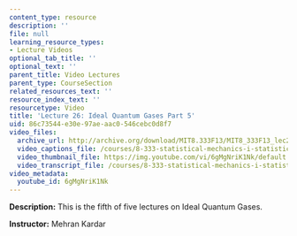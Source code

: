 ```yaml
---
content_type: resource
description: ''
file: null
learning_resource_types:
- Lecture Videos
optional_tab_title: ''
optional_text: ''
parent_title: Video Lectures
parent_type: CourseSection
related_resources_text: ''
resource_index_text: ''
resourcetype: Video
title: 'Lecture 26: Ideal Quantum Gases Part 5'
uid: 86c73544-e30e-97ae-aac0-546cebc0d8f7
video_files:
  archive_url: http://archive.org/download/MIT8.333F13/MIT8_333F13_lec26_300k.mp4
  video_captions_file: /courses/8-333-statistical-mechanics-i-statistical-mechanics-of-particles-fall-2013/04a25d33663252fd9c47ee0fad0c11fa_6gMgNriK1Nk.vtt
  video_thumbnail_file: https://img.youtube.com/vi/6gMgNriK1Nk/default.jpg
  video_transcript_file: /courses/8-333-statistical-mechanics-i-statistical-mechanics-of-particles-fall-2013/fcfa960bd1309c289df2b67f09ee01ad_6gMgNriK1Nk.pdf
video_metadata:
  youtube_id: 6gMgNriK1Nk
---
```


**Description:** This is the fifth of five lectures on Ideal Quantum Gases.

**Instructor:** Mehran Kardar